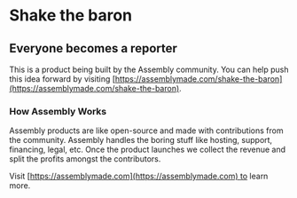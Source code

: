 # Shake the baron

## Everyone becomes a reporter

This is a product being built by the Assembly community. You can help push this idea forward by visiting [https://assemblymade.com/shake-the-baron](https://assemblymade.com/shake-the-baron).

### How Assembly Works

Assembly products are like open-source and made with contributions from the community. Assembly handles the boring stuff like hosting, support, financing, legal, etc. Once the product launches we collect the revenue and split the profits amongst the contributors.

Visit [https://assemblymade.com](https://assemblymade.com) to learn more.
